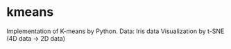 # kmeans

Implementation of K-means by Python.
Data: Iris data
Visualization by t-SNE (4D data -> 2D data)